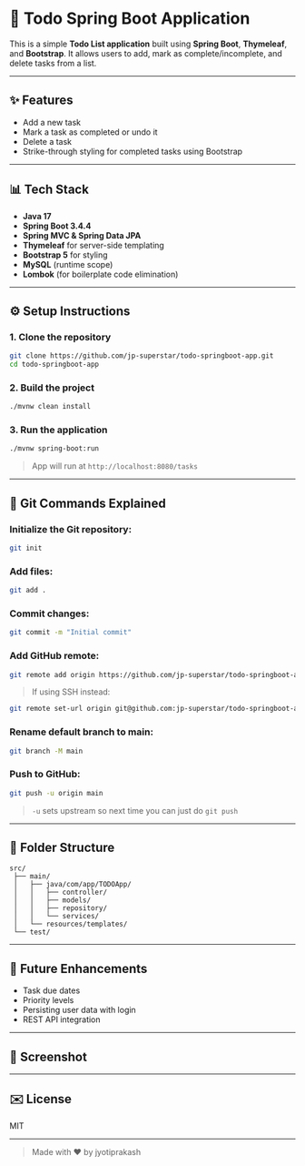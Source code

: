 # 📅 Todo Spring Boot Application

This is a simple **Todo List application** built using **Spring Boot**, **Thymeleaf**, and **Bootstrap**. It allows users to add, mark as complete/incomplete, and delete tasks from a list.

---

## ✨ Features

- Add a new task
- Mark a task as completed or undo it
- Delete a task
- Strike-through styling for completed tasks using Bootstrap

---

## 📊 Tech Stack

- **Java 17**
- **Spring Boot 3.4.4**
- **Spring MVC & Spring Data JPA**
- **Thymeleaf** for server-side templating
- **Bootstrap 5** for styling
- **MySQL** (runtime scope)
- **Lombok** (for boilerplate code elimination)

---

## ⚙️ Setup Instructions

### 1. Clone the repository

```bash
git clone https://github.com/jp-superstar/todo-springboot-app.git
cd todo-springboot-app
```

### 2. Build the project

```bash
./mvnw clean install
```

### 3. Run the application

```bash
./mvnw spring-boot:run
```

> App will run at `http://localhost:8080/tasks`

---

## 🔧 Git Commands Explained

### Initialize the Git repository:

```bash
git init
```

### Add files:

```bash
git add .
```

### Commit changes:

```bash
git commit -m "Initial commit"
```

### Add GitHub remote:

```bash
git remote add origin https://github.com/jp-superstar/todo-springboot-app.git
```

> If using SSH instead:

```bash
git remote set-url origin git@github.com:jp-superstar/todo-springboot-app.git
```

### Rename default branch to main:

```bash
git branch -M main
```

### Push to GitHub:

```bash
git push -u origin main
```

> `-u` sets upstream so next time you can just do `git push`

---

## 📁 Folder Structure

```
src/
 ├── main/
 │   ├── java/com/app/TODOApp/
 │   │   ├── controller/
 │   │   ├── models/
 │   │   ├── repository/
 │   │   └── services/
 │   └── resources/templates/
 └── test/
```

---

## 🚀 Future Enhancements

- Task due dates
- Priority levels
- Persisting user data with login
- REST API integration

---

## 🌟 Screenshot



---

## ✉️ License

MIT

---

> Made with ❤️ by jyotiprakash

